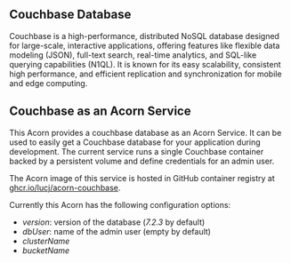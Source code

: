 ## Couchbase Database

Couchbase is a high-performance, distributed NoSQL database designed for large-scale, interactive applications, offering features like flexible data modeling (JSON), full-text search, real-time analytics, and SQL-like querying capabilities (N1QL). It is known for its easy scalability, consistent high performance, and efficient replication and synchronization for mobile and edge computing.

## Couchbase as an Acorn Service

This Acorn provides a couchbase database as an Acorn Service. It can be used to easily get a Couchbase database for your application during development. The current service runs a single Couchbase container backed by a persistent volume and define credentials for an admin user.

The Acorn image of this service is hosted in GitHub container registry at [ghcr.io/lucj/acorn-couchbase](ghcr.io/lucj/acorn-couchbase). 

Currently this Acorn has the following configuration options:
- *version*: version of the database (*7.2.3* by default)
- *dbUser*: name of the admin user (empty by default)
- *clusterName*
- *bucketName*

